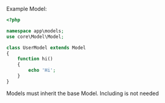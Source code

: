 Example Model:

```php
<?php

namespace app\models;
use core\Model\Model;

class UserModel extends Model
{
    function hi()
    {
        echo 'Hi';
    }
}
```
Models must inherit the base Model. Including is not needed